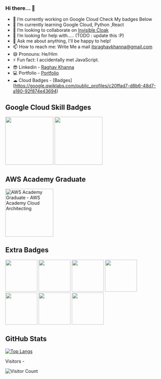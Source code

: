 
  
### Hi there... 👋

- 🔭 I’m currently working on Google Cloud Check My badges Below 
- 🌱 I’m currently learning Google Cloud, Python ,React
- 👯 I’m looking to collaborate on [Invisible Cloak](https://github.com/raghavkhanna30/invisible-cloak)
- 🤔 I’m looking for help with..... (TODO : update this :P)
- 💬 Ask me about anything, I'll be happy to help!
- 📫 How to reach me: Write Me a mail itsraghavkhanna@gmail.com
- 😄 Pronouns: He/Him
- ⚡ Fun fact: I accidentally met JavaScript.
- 😎 Linkedin - [Raghav Khanna](https://www.linkedin.com/in/erraghavkhanna/)
- 💻 Portfolio - [Portfolio](https://raghavkhanna.netlify.com)
- ☁  Cloud Badges - [Badges] (https://google.qwiklabs.com/public_profiles/c20ffad7-d8b6-48d7-a180-92f874e43694)

## Google Cloud Skill Badges
<img width="150" src="https://cdn.qwiklabs.com/NqF3Jr2JL03bGXF3GhEOALI05G5vO8lCM7lMyEaLMWs%3D"> <img width="150" src="https://cdn.qwiklabs.com/cZxPxiN6EQYvtqLY59Jzv%2FNUl6t6KTEn4rCkTHOyWPY%3D">

## AWS Academy Graduate

<img width="150" height="150" src="https://images.youracclaim.com/size/340x340/images/fb464d5b-5c39-44a4-b4f0-cf07897fc425/AWS-Academy-Graduate-Badge-Associate.png" alt="AWS Academy Graduate - AWS Academy Cloud Architecting" width="340" height="340">

## Extra Badges


<img width="100" src="https://cdn.qwiklabs.com/5Fn6PZF7D%2FX%2FISa5%2BZxpNTk1b1DiLrIfmQC5uSLZ4Q0%3D"> <img width="100" src="https://cdn.qwiklabs.com/s%2BXLpF9tNBTd8K4n5R6Ah0FIisf9AGbrGmDGUiFwj28%3D"> <img width="100" src="https://cdn.qwiklabs.com/t0mAYb9dBpyuPWwHBFQSo2aYPkq3SwYA3%2FaR51UWM94%3D"> <img width="100" src="https://cdn.qwiklabs.com/JW5Sblp6QejWvc1w%2F2o3Q7Wz8fwt39aa1ykTikknJQ4%3D"> <img width="100" src="https://cdn.qwiklabs.com/DaglcRiTwtqkPBnShSCuwfDetQnVlBZPRL3AiiPJU%2Bg%3D"> <img width="100" src="https://cdn.qwiklabs.com/GHzcYBb00JYUF9Rgf3D9A4inwRHYnFtISMvcRlb%2FClU%3D"> <img width="100" src="https://cdn.qwiklabs.com/UBbgQEJrkrZ%2BkcWeI0mo6GvSMPm9kq9vNl5wDyfULAA%3D">

## GitHub Stats

[![Top Langs](https://github-readme-stats.vercel.app/api/top-langs/?username=raghavkhanna30&layout=compact)](https://github.com/raghavkhanna30/raghavkhanna30)

Visitors -

![Visitor Count](https://profile-counter.glitch.me/raghavkhanna30/count.svg)

